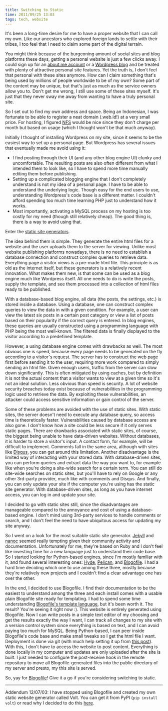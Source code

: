 ```yaml
---
title: Switching to Static
time: 2011/09/25 13:03
tags: tech, website
---
```


It's been a long-time desire for me to have a proper website that I can call my own. Like our ancestors who explored foreign lands to settle with their tribes, I too feel that I need to claim some part of the digital terrain. 

You might think because of the burgeoning amount of social sites and blog platforms these days, getting a personal website is just a few clicks away. I could sign up for an [about.me account](http://about.me) or a [Wordpress blog](http://wordpress.com) and be treated with plenty of attractive personal site features. Yet the truth is, I don't feel that personal with these sites anymore. How can I claim something that's being used by millions of people worldwide to be of my own? Some part of the content may be unique, but that's just as much as the service owners allow you to. Don't get me wrong, I still use some of these sites myself. It's just that they never sway me away from wanting to have a truly personal site. 

So I set out to find my own address and space. Being an Indonesian, I was fortunate to be able to register a neat domain (.web.id!) at a very small price. For hosting, I figured [NFS](http://nearlyfreespeech.net) would be nice since they don't charge per month but based on usage (which I thought won't be that much anyway). 

Initially I thought of installing Wordpress on my site, since it seems to be the easiest way to set up a personal page. But Wordpress has several issues that eventually made me avoid using it:

* I find posting through their UI (and any other blog engine UI) clunky and uncomfortable. The resulting posts are also often different from what I intended them to look like, so I have to spend more time manually editing them before publishing.
* Setting up a complicated blogging engine that I don't completely understand is not my idea of a personal page. I have to be able to understand the underlying logic. Though easy for the end users to use, understanding Wordpress's code base is a different matter. I couldn't afford spending too much time learning PHP just to understand how it works.
* Most importantly, activating a MySQL process on my hosting is too costly for my need (though still relatively cheap). The good thing is, there is a way to avoid using that.

Enter the [static site generators](http://www.google.com/search?q=static+site+generators).

The idea behind them is simple. They generate the entire html files for a website and the user uploads them to the server for viewing. Unlike most website publishing platforms nowadays, there is no need to establish a database connection and construct complex queries to retrieve data. Everything page a visitor views is a pre-made html file. This principle is as old as the internet itself, but these generators is a relatively recent innovation. What makes them new, is that some can be used as a blog engine much like Wordpress itself. All one needs to do is write the posts, supply the template, and see them processed into a collection of html files ready to be published.

With a database-based blog engine, all data (the posts, the settings, etc.) is stored inside a database. Using a database, one can construct complex queries to view the data in with a given condition. For example, a user can view the latest six posts in a certain post category or view a list of posts based on their popularity if the correct query is entered. In blog engines, these queries are usually constructed using a programming language with PHP being the most well-known. The filtered data is finally displayed to the visitor according to a predefined template.

However, a using database engine comes with drawbacks as well. The most obvious one is speed, because every page needs to be generated on the fly according to a visitor's request. The server has to construct the web page first before sending it to the user, requiring more work compared to simply sending an html file. Given enough users, traffic from the server can slow down significantly. This is often mitigated by using caches, but by definition it is not the actual content that a visitor wants to view at a given time so it's not an ideal solution. Less obvious than speed is security. A lot of website security breaches today exist because of vulnerabilities in the programming logic used to retrieve the data. By exploiting these vulnerabilities, an attacker could access sensitive information or gain control of the server. 

Some of these problems are avoided with the use of static sites. With static sites, the server doesn't need to execute any database query, so access time is theoretically faster. Vulnerabilities caused by database access are also gone. I don't know how a site could be less secure if it only serves static pages. There are drawbacks associated with static sites, of course, the biggest being unable to have data-driven websites. Without databases, it is harder to store a visitor's input. A contact form, for example, will be difficult to implement. Comments fall in the same area, although with sites like [Disqus](http://disqus.com), you can get around this limitation. Another disadvantage is the limited way of interacting with your stored data. With database-driven sites, you can perform queries and extract data the way you want to, for example like when you're doing a site-wide search for a certain term. You can still do site-wide searches on static sites, but you'll have to rely on Google or any other 3rd-party provider, much like with comments and Disqus. And finally, you can only update your site if the computer you're using has the static site generator. With database-driven sites, as long as you have internet access, you can log in and update your site. 

I decided to go with static sites still, since the disadvantages are manageable compared to the annoyance and cost of using a database-based engine. I don't mind using 3rd-party services to handle comments or search, and I don't feel the need to have ubiquitous access for updating my site anyway.

So I went on a look for the most suitable static site generator. [Jekyll](https://github.com/mojombo/jekyll) and [nanoc](http://nanoc.stoneship.org/) seemed really tempting given their community activity and documentation. Unfortunately for me, they're based on Ruby and I don't feel like investing time for a new language just to understand their code base. So I started looking for Python-based engines, since I'm mostly familiar with it, and found several interesting ones: [Hyde](http://ringce.com/hyde), [Pelican](http://blog.notmyidea.org/pelican-a-simple-static-blog-generator-in-python.html), and [Blogofile](http://blogofile.com/). I had a hard time deciding which one to use among these three, mostly because they're relatively new projects and I couldn't find a clear advantage one has over the other. 

In the end, I decided to use Blogofile. I find their documentation to be the easiest to understand among the three and each install comes with a usable plain Blogofile site ready for templating. I had to spend some time understanding [Blogofile's template language](http://www.makotemplates.org/), but it's been worth it. The result? You're seeing it right now :). This website is entirely generated using Blogofile. Now I can write posts in a simple text editor of my choosing and get the results exactly the way I want, I can track all changes to my site with a version control system since everything is based on text, and I can avoid paying too much for MySQL. Being Python-based, I can peer inside Blogofile's code base and make small tweaks so I get the html file I want. Deployment is done via git (with much help setting it up from [this post](http://toroid.org/ams/git-website-howto)). With this, I don't have to access the website to post content. Everything is done locally in my computer and updates are only uploaded after the site is built. I just needed to configure the post-receive hook in the remote repository to move all Blogofile-generated files into the public directory of my server and presto, my this site is served.

So, yay for [Blogofile](http://blogofile.com)! Give it a go if you're considering switching to static. 

<hr />

Addendum 12/07/03: I have stopped using Blogofile and created my own static website generator called Volt. You can get it from PyPI (`pip install volt`) or read why I decided to do this [here](/blog/2012/04/introducing-volt-the-static-site-generator-with-potential/).
